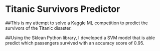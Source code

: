 # Titanic Survivors Predictor

##This is my attempt to solve a Kaggle ML competition to predict the survivors of the Titanic disaster. 

##Using the Sklean Python library, I developed a SVM model that is able predict which passengers survived with an accuracy score of 0.95.